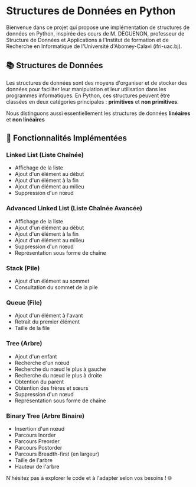 # Structures de Données en Python

Bienvenue dans ce projet qui propose une implémentation de structures de données en Python, inspirée des cours de M. DEGUENON, professeur de Structure de Données et Applications à l'Institut de formation et de Recherche en Informatique de l'Université d'Abomey-Calavi (ifri-uac.bj).

## 📚 Structures de Données

Les structures de données sont des moyens d'organiser et de stocker des données pour faciliter leur manipulation et leur utilisation dans les programmes informatiques. En Python, ces structures peuvent être classées en deux catégories principales : **primitives** et **non primitives**.

Nous distinguons aussi essentiellement les structures de données **linéaires** et **non linéaires**

## 🚀 Fonctionnalités Implémentées

### Linked List (Liste Chaînée)
- Affichage de la liste
- Ajout d'un élément au début
- Ajout d'un élément à la fin
- Ajout d'un élément au milieu
- Suppression d'un nœud

### Advanced Linked List (Liste Chaînée Avancée)
- Affichage de la liste
- Ajout d'un élément au début
- Ajout d'un élément à la fin
- Ajout d'un élément au milieu
- Suppression d'un nœud
- Représentation sous forme de chaîne

### Stack (Pile)
- Ajout d'un élément au sommet
- Consultation du sommet de la pile

### Queue (File)
- Ajout d'un élément à l'avant
- Retrait du premier élément
- Taille de la file

### Tree (Arbre)
- Ajout d'un enfant
- Recherche d'un nœud
- Recherche du nœud le plus à gauche
- Recherche du nœud le plus à droite
- Obtention du parent
- Obtention des frères et sœurs
- Suppression d'un nœud
- Représentation sous forme de chaîne

### Binary Tree (Arbre Binaire)
- Insertion d'un nœud
- Parcours Inorder
- Parcours Preorder
- Parcours Postorder
- Parcours Breadth-first (en largeur)
- Taille de l'arbre
- Hauteur de l'arbre

N'hésitez pas à explorer le code et à l'adapter selon vos besoins ! 🌐